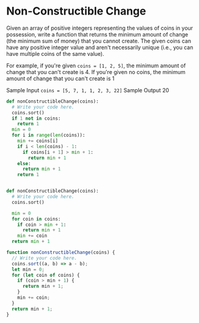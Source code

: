 # Non-Constructible Change

Given an array of positive integers representing the values of coins in your
possession, write a function that returns the minimum amount of change (the
minimum sum of money) that you cannot create. The given coins can have
any positive integer value and aren't necessarily unique (i.e., you can have
multiple coins of the same value).

For example, if you're given `coins = [1, 2, 5]`, the minimum
amount of change that you can't create is 4. If you're given no
coins, the minimum amount of change that you can't create is 1

Sample Input
`coins = [5, 7, 1, 1, 2, 3, 22]`
Sample Output
20

```python
def nonConstructibleChange(coins):
  # Write your code here.
  coins.sort()
  if 1 not in coins:
    return 1
  min = 0
  for i in range(len(coins)):
    min += coins[i]
    if i < len(coins) - 1:
      if coins[i + 1] > min + 1:
        return min + 1
    else:
      return min + 1
    return 1


def nonConstructibleChange(coins):
  # Write your code here.
  coins.sort()

  min = 0
  for coin in coins:
    if coin > min + 1:
      return min + 1
    min += coin
  return min + 1
```

```javascript
function nonConstructibleChange(coins) {
  // Write your code here.
  coins.sort((a, b) => a - b);
  let min = 0;
  for (let coin of coins) {
    if (coin > min + 1) {
      return min + 1;
    }
    min += coin;
  }
  return min + 1;
}
```
